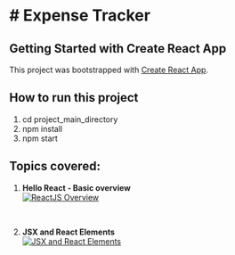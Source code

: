 # # Expense Tracker

## Getting Started with Create React App
This project was bootstrapped with [Create React App](https://github.com/facebook/create-react-app).

## How to run this project
1. cd project_main_directory
2. npm install
3. npm start

## Topics covered:
1. <b>Hello React - Basic overview</b> <br>
[![ReactJS Overview](https://img.youtube.com/vi/c_k9rb4EhQI/0.jpg)](https://www.youtube.com/watch?v=c_k9rb4EhQI)

<br>

2. <b>JSX and React Elements</b> <br>
[![JSX and React Elements](https://img.youtube.com/vi/zlFYriEFH-M/0.jpg)](https://www.youtube.com/watch?v=zlFYriEFH-M)